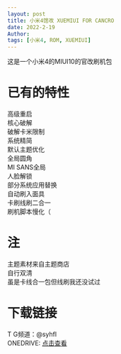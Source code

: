 ```yaml
---
layout: post
title: 小米4馆改 XUEMIUI FOR CANCRO 
date: 2022-2-19
Author:  
tags: [小米4, ROM, XUEMIUI]
---
```


这是一个小米4的MIUI10的官改刷机包

# 已有的特性
高级重启  
核心破解  
破解卡米限制  
系统精简  
默认主题优化  
全局圆角  
MI SANS全局  
人脸解锁  
部分系统应用替换  
自动刷入面具  
卡刷线刷二合一  
刷机脚本慢化（  


# 注
主题素材来自主题商店  
自行双清  
虽是卡线合一包但线刷我还没试过  

# 下载链接  
T G频道：@syhfl  
ONEDRIVE: [点击查看](https://pan.xn--fiqz59cpva341l.ml/PAN/%E8%BD%AF%E4%BB%B6/%E6%89%8B%E6%9C%BA/MIUI%E5%AE%98%E6%94%B9/CANCRO/)
